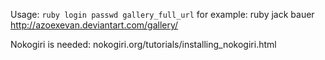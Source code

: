 Usage:
`ruby login passwd gallery_full_url`
for example: ruby jack bauer http://azoexevan.deviantart.com/gallery/

Nokogiri is needed:
nokogiri.org/tutorials/installing_nokogiri.html

